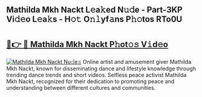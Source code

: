 ## Mathilda Mkh Nackt L𝚎a𝚔ed N𝚞𝚍e - Part-3KP Vi𝚍𝚎o L𝚎a𝚔s - H𝚘𝚝 O𝚗𝚕yf𝚊ns P𝚑𝚘tos RTo0U

# <h2><a href="http://kfelwl.oniu.top/?m=Mathilda+Mkh+Nackt">🔗👉 🔴 Mathilda Mkh Nackt P𝚑ot𝚘𝚜 V𝚒d𝚎o</a></h2>

[![Mathilda Mkh Nackt Nu𝚍e𝚜](https://i.imgur.com/0qMVB7G.gif)](http://kfelwl.oniu.top/?m=Mathilda+Mkh+Nackt)
Online artist and amusement giver Mathilda Mkh Nackt, known for disseminating dance and lifestyle knowledge through trending dance trends and short videos. Selfless peace activist Mathilda Mkh Nackt, recognized for their dedication to promoting peace and understanding between different cultures and communities.  
